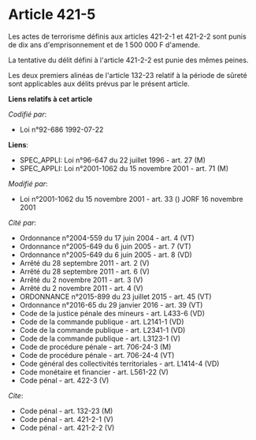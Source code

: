 # Article 421-5

Les actes de terrorisme définis aux articles 421-2-1 et 421-2-2 sont punis de dix ans d'emprisonnement et de 1 500 000 F
d'amende.

La tentative du délit défini à l'article 421-2-2 est punie des mêmes peines.

Les deux premiers alinéas de l'article 132-23 relatif à la période de sûreté sont applicables aux délits prévus par le
présent article.

**Liens relatifs à cet article**

_Codifié par_:

  - Loi n°92-686 1992-07-22

**Liens**:

  - SPEC_APPLI: Loi n°96-647 du 22 juillet 1996 - art. 27 (M)
  - SPEC_APPLI: Loi n°2001-1062 du 15 novembre 2001 - art. 71 (M)

_Modifié par_:

  - Loi n°2001-1062 du 15 novembre 2001 - art. 33 () JORF 16 novembre 2001

_Cité par_:

  - Ordonnance n°2004-559 du 17 juin 2004 - art. 4 (VT)
  - Ordonnance n°2005-649 du 6 juin 2005 - art. 7 (VT)
  - Ordonnance n°2005-649 du 6 juin 2005 - art. 8 (VD)
  - Arrêté du 28 septembre 2011 - art. 2 (V)
  - Arrêté du 28 septembre 2011 - art. 6 (V)
  - Arrêté du 2 novembre 2011 - art. 3 (V)
  - Arrêté du 2 novembre 2011 - art. 4 (V)
  - ORDONNANCE n°2015-899 du 23 juillet 2015 - art. 45 (VT)
  - Ordonnance n°2016-65 du 29 janvier 2016 - art. 39 (VT)
  - Code de la justice pénale des mineurs - art. L433-6 (VD)
  - Code de la commande publique - art. L2141-1 (VD)
  - Code de la commande publique - art. L2341-1 (VD)
  - Code de la commande publique - art. L3123-1 (V)
  - Code de procédure pénale - art. 706-24-3 (M)
  - Code de procédure pénale - art. 706-24-4 (VT)
  - Code général des collectivités territoriales - art. L1414-4 (VD)
  - Code monétaire et financier - art. L561-22 (V)
  - Code pénal - art. 422-3 (V)

_Cite_:

  - Code pénal - art. 132-23 (M)
  - Code pénal - art. 421-2-1 (V)
  - Code pénal - art. 421-2-2 (V)

